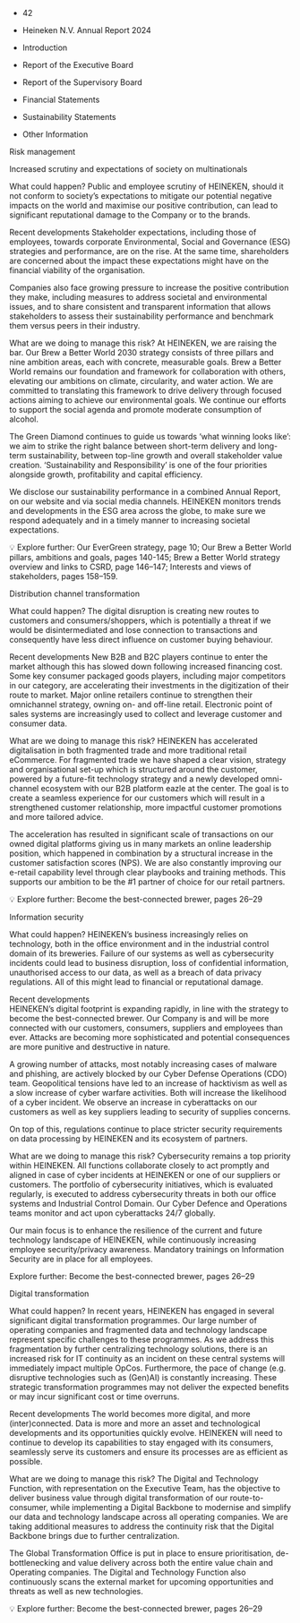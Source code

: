 - 42

- Heineken N.V.
  Annual Report
  2024

- Introduction

- Report of the Executive Board

- Report of the Supervisory Board

- Financial Statements

- Sustainability Statements

- Other Information <!-- marginalia, from page 0 (l=0.001,t=0.024,r=0.059,b=0.937), with ID f8c92a81-2a1f-4af6-bc98-ffffaeeef420 -->

Risk management <!-- text, from page 0 (l=0.072,t=0.026,r=0.240,b=0.064), with ID 63bff670-c242-4830-a4c3-4218b58735e0 -->

Increased scrutiny and expectations
of society on multinationals <!-- text, from page 0 (l=0.074,t=0.077,r=0.283,b=0.125), with ID d5d0a963-1eba-428a-9965-c9cf0a336201 -->

What could happen?
Public and employee scrutiny of HEINEKEN, should it not conform to society’s expectations to mitigate our potential negative impacts on the world and maximise our positive contribution, can lead to significant reputational damage to the Company or to the brands. <!-- text, from page 0 (l=0.075,t=0.134,r=0.290,b=0.232), with ID 9ed10f8b-af39-414e-bd64-966d63dcc41d -->

Recent developments
Stakeholder expectations, including those of employees, towards corporate Environmental, Social and Governance (ESG) strategies and performance, are on the rise. At the same time, shareholders are concerned about the impact these expectations might have on the financial viability of the organisation. <!-- text, from page 0 (l=0.075,t=0.240,r=0.289,b=0.350), with ID 833d06fc-227b-41d0-a408-305471fd340c -->

Companies also face growing pressure to increase the
positive contribution they make, including measures to
address societal and environmental issues, and to share
consistent and transparent information that allows
stakeholders to assess their sustainability performance and
benchmark them versus peers in their industry. <!-- text, from page 0 (l=0.075,t=0.353,r=0.291,b=0.447), with ID 22bbc4a2-f7d1-4751-93fe-a85f2de71cdf -->

What are we doing to manage this risk?
At HEINEKEN, we are raising the bar. Our Brew a Better World 2030 strategy consists of three pillars and nine ambition areas, each with concrete, measurable goals. Brew a Better World remains our foundation and framework for collaboration with others, elevating our ambitions on climate, circularity, and water action. We are committed to translating this framework to drive delivery through focused actions aiming to achieve our environmental goals. We continue our efforts to support the social agenda and promote moderate consumption of alcohol. <!-- text, from page 0 (l=0.075,t=0.454,r=0.289,b=0.638), with ID 168e154f-c58e-42b6-9da8-240db0a39c4c -->

The Green Diamond continues to guide us towards ‘what winning looks like’: we aim to strike the right balance between short-term delivery and long-term sustainability, between top-line growth and overall stakeholder value creation. ‘Sustainability and Responsibility’ is one of the four priorities alongside growth, profitability and capital efficiency. <!-- text, from page 0 (l=0.075,t=0.641,r=0.286,b=0.748), with ID 3254d4af-af80-402b-9aea-98784b40f1dc -->

We disclose our sustainability performance in a combined Annual Report, on our website and via social media channels. HEINEKEN monitors trends and developments in the ESG area across the globe, to make sure we respond adequately and in a timely manner to increasing societal expectations. <!-- text, from page 0 (l=0.075,t=0.751,r=0.290,b=0.843), with ID 7594a2c1-502a-40cd-ab9d-ef9dc246e30e -->

💡 Explore further: Our EverGreen strategy, page 10; Our Brew a Better World pillars, ambitions and goals, pages 140-145; Brew a Better World strategy overview and links to CSRD, page 146–147; Interests and views of stakeholders, pages 158–159. <!-- text, from page 0 (l=0.077,t=0.846,r=0.285,b=0.936), with ID 29878ba6-ca4f-4477-8951-c94440963587 -->

Distribution channel transformation

What could happen?
The digital disruption is creating new routes to customers and consumers/shoppers, which is potentially a threat if we would be disintermediated and lose connection to transactions and consequently have less direct influence on customer buying behaviour. <!-- text, from page 0 (l=0.301,t=0.075,r=0.521,b=0.212), with ID a2be5a39-93f2-41f6-bc38-7b8931ce3dd9 -->

Recent developments
New B2B and B2C players continue to enter the market although this has slowed down following increased financing cost. Some key consumer packaged goods players, including major competitors in our category, are accelerating their investments in the digitization of their route to market. Major online retailers continue to strengthen their omnichannel strategy, owning on- and off-line retail. Electronic point of sales systems are increasingly used to collect and leverage customer and consumer data. <!-- text, from page 0 (l=0.302,t=0.219,r=0.513,b=0.389), with ID b88daebe-1aa6-48a1-b87c-404830e7f7c7 -->

What are we doing to manage this risk?
HEINEKEN has accelerated digitalisation in both fragmented trade and more traditional retail eCommerce. For fragmented trade we have shaped a clear vision, strategy and organisational set-up which is structured around the customer, powered by a future-fit technology strategy and a newly developed omni-channel ecosystem with our B2B platform eazle at the center. The goal is to create a seamless experience for our customers which will result in a strengthened customer relationship, more impactful customer promotions and more tailored advice. <!-- text, from page 0 (l=0.302,t=0.397,r=0.516,b=0.568), with ID 2e294e34-cc03-4b85-8548-6a77dc40b069 -->

The acceleration has resulted in significant scale of
transactions on our owned digital platforms giving us in
many markets an online leadership position, which
happened in combination by a structural increase in the
customer satisfaction scores (NPS). We are also constantly
improving our e-retail capability level through clear
playbooks and training methods. This supports our
ambition to be the #1 partner of choice for our
retail partners. <!-- text, from page 0 (l=0.302,t=0.571,r=0.516,b=0.707), with ID ee56bb1e-4116-4d8c-9b98-0efc823dd5f7 -->

💡 Explore further: Become the best-connected brewer, pages 26–29 <!-- text, from page 0 (l=0.304,t=0.712,r=0.497,b=0.750), with ID cdd56726-1a41-4631-afbc-da4420334853 -->

Information security

What could happen?
HEINEKEN’s business increasingly relies on technology, both in the office environment and in the industrial control domain of its breweries. Failure of our systems as well as cybersecurity incidents could lead to business disruption, loss of confidential information, unauthorised access to our data, as well as a breach of data privacy regulations. All of this might lead to financial or reputational damage. <!-- text, from page 0 (l=0.529,t=0.075,r=0.748,b=0.240), with ID 9ba823a6-60a9-425a-af46-e18d74556108 -->

Recent developments  
HEINEKEN’s digital footprint is expanding rapidly, in line with the strategy to become the best-connected brewer. Our Company is and will be more connected with our customers, consumers, suppliers and employees than ever. Attacks are becoming more sophisticated and potential consequences are more punitive and destructive in nature. <!-- text, from page 0 (l=0.529,t=0.248,r=0.746,b=0.358), with ID 6c4898ab-7395-4349-8d18-82c48f6554f4 -->

A growing number of attacks, most notably increasing cases of malware and phishing, are actively blocked by our Cyber Defense Operations (CDO) team. Geopolitical tensions have led to an increase of hacktivism as well as a slow increase of cyber warfare activities. Both will increase the likelihood of a cyber incident. We observe an increase in cyberattacks on our customers as well as key suppliers leading to security of supplies concerns. <!-- text, from page 0 (l=0.529,t=0.361,r=0.744,b=0.483), with ID 0a71cb59-21dd-42e4-a29a-5f01f96720b2 -->

On top of this, regulations continue to place stricter
security requirements on data processing by HEINEKEN
and its ecosystem of partners. <!-- text, from page 0 (l=0.530,t=0.485,r=0.739,b=0.536), with ID 10ed9171-f52d-4c7d-9932-1be51ee0aa23 -->

What are we doing to manage this risk?
Cybersecurity remains a top priority within HEINEKEN. All functions collaborate closely to act promptly and aligned in case of cyber incidents at HEINEKEN or one of our suppliers or customers. The portfolio of cybersecurity initiatives, which is evaluated regularly, is executed to address cybersecurity threats in both our office systems and Industrial Control Domain. Our Cyber Defence and Operations teams monitor and act upon cyberattacks 24/7 globally. <!-- text, from page 0 (l=0.529,t=0.539,r=0.746,b=0.694), with ID 5073cda1-2325-4fb5-97f2-2d4f3668df16 -->

Our main focus is to enhance the resilience of the current and future technology landscape of HEINEKEN, while continuously increasing employee security/privacy awareness. Mandatory trainings on Information Security are in place for all employees. <!-- text, from page 0 (l=0.529,t=0.697,r=0.740,b=0.776), with ID c5ea0aca-6775-4c5d-beb9-a11ede6e7041 -->

Explore further: Become the best-connected brewer, pages 26–29 <!-- text, from page 0 (l=0.532,t=0.780,r=0.725,b=0.818), with ID bb3a1cf5-1881-4dee-a7a4-3a2c3b37a294 -->

Digital transformation

What could happen?
In recent years, HEINEKEN has engaged in several significant digital transformation programmes. Our large number of operating companies and fragmented data and technology landscape represent specific challenges to these programmes. As we address this fragmentation by further centralizing technology solutions, there is an increased risk for IT continuity as an incident on these central systems will immediately impact multiple OpCos. Furthermore, the pace of change (e.g. disruptive technologies such as (Gen)AI) is constantly increasing. These strategic transformation programmes may not deliver the expected benefits or may incur significant cost or time overruns. <!-- text, from page 0 (l=0.756,t=0.074,r=0.975,b=0.330), with ID a2fffd98-d2f9-42a8-865c-56f1af4cba81 -->

Recent developments
The world becomes more digital, and more (inter)connected. Data is more and more an asset and technological developments and its opportunities quickly evolve. HEINEKEN will need to continue to develop its capabilities to stay engaged with its consumers, seamlessly serve its customers and ensure its processes are as efficient as possible. <!-- text, from page 0 (l=0.756,t=0.334,r=0.975,b=0.464), with ID fcf691ff-a16a-4dc1-8ca8-8067f67cfa1f -->

What are we doing to manage this risk?
The Digital and Technology Function, with representation on the Executive Team, has the objective to deliver business value through digital transformation of our route-to-consumer, while implementing a Digital Backbone to modernise and simplify our data and technology landscape across all operating companies. We are taking additional measures to address the continuity risk that the Digital Backbone brings due to further centralization. <!-- text, from page 0 (l=0.756,t=0.468,r=0.975,b=0.611), with ID baeae718-1c25-403b-9292-cea472034e54 -->

The Global Transformation Office is put in place to ensure prioritisation, de-bottlenecking and value delivery across both the entire value chain and Operating companies. The Digital and Technology Function also continuously scans the external market for upcoming opportunities and threats as well as new technologies. <!-- text, from page 0 (l=0.756,t=0.612,r=0.973,b=0.705), with ID 1e87b6ec-ad2f-4b3f-991f-336e3c28f855 -->

💡 Explore further: Become the best-connected brewer, pages 26–29 <!-- text, from page 0 (l=0.758,t=0.709,r=0.954,b=0.750), with ID 746bc467-00bf-419e-8be8-754774332f5f -->